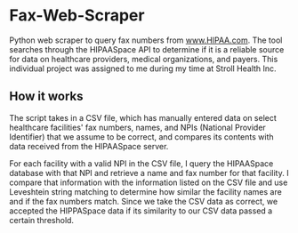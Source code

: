 # Fax-Web-Scraper
Python web scraper to query fax numbers from www.HIPAA.com.  The tool searches through the HIPAASpace API to determine if it is a reliable source for data on healthcare providers, medical organizations, and payers.  This individual project was assigned to me during my time at Stroll Health Inc. 

## How it works
The script takes in a CSV file, which has manually entered data on select healthcare facilities' fax numbers, names, and NPIs (National Provider Identifier) that we assume to be correct, and compares its contents with data received from the HIPAASpace server.

For each facility with a valid NPI in the CSV file, I query the HIPAASpace database with that NPI and retrieve a name and fax number for that facility.  I compare that information with the information listed on the CSV file and use Leveshtein string matching to determine how similar the facility names are and if the fax numbers match.  Since we take the CSV data as correct, we accepted the HIPPASpace data if its similarity to our CSV data passed a certain threshold.  

